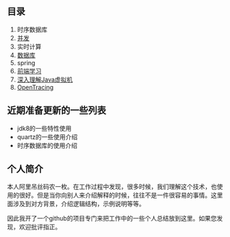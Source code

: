 ## 目录

1. 时序数据库
2. [并发](https://github.com/yanbinghui/doc/blob/master/concurrent/index.md)
3. 实时计算
4. [数据库](https://github.com/yanbinghui/doc/tree/master/database/index.md)
5. spring
6. [前端学习](https://github.com/yanbinghui/doc/blob/master/frontend/index.md)
7. [深入理解Java虚拟机](https://github.com/yanbinghui/doc/blob/master/jvm/index.md)
8. [OpenTracing](https://github.com/yanbinghui/summary/blob/master/tracing/index.md)


## 近期准备更新的一些列表

- jdk8的一些特性使用
- quartz的一些使用介绍
- 时序数据库的使用介绍



## 个人简介

本人阿里吊丝码农一枚。在工作过程中发现，很多时候，我们理解这个技术，也使用的很好。但是当你向别人来介绍解释的时候，往往不是一件很容易的事情。这里面涉及到对方背景，介绍逻辑结构，示例说明等等。

因此我开了一个github的项目专门来把工作中的一些个人总结放到这里。如果您发现，欢迎批评指正。


